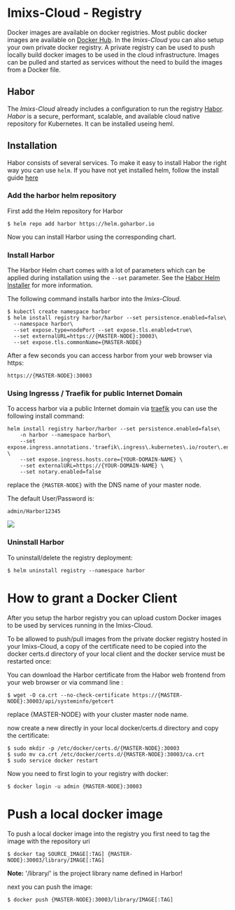 # Imixs-Cloud - Registry

Docker images are available on docker registries. Most public docker images are available on [Docker Hub](https://hub.docker.com/). In the _Imixs-Cloud_  you can also setup your own private docker registry.
A private registry can be used to push locally build docker images to be used in the cloud infrastructure. Images can be pulled and started as services without the need to build the images from a Docker file.


## Habor

The _Imixs-Cloud_ already includes a configuration to run the registry [Habor](https://goharbor.io/).
_Habor_ is a secure, performant, scalable, and available cloud native repository for Kubernetes. It can be installed useing heml.


## Installation

Habor consists of several services. To make it easy to install Habor the right way you can use `helm`. If you have not yet installed helm, follow the install guide [here](../tools/helm/README.md)

### Add the harbor helm repository

First add the Helm repository for Harbor

	$ helm repo add harbor https://helm.goharbor.io

Now you can install Harbor using the corresponding chart. 


### Install Harbor 

The Harbor Helm chart comes with a lot of parameters which can be applied during installation using the `--set` parameter. See the [Habor Helm Installer](https://github.com/goharbor/harbor-helm) for more information.

The following command installs harbor into the _Imixs-Cloud_. 
	
	$ kubectl create namespace harbor
	$ helm install registry harbor/harbor --set persistence.enabled=false\
	  --namespace harbor\
	  --set expose.type=nodePort --set expose.tls.enabled=true\
	  --set externalURL=https://{MASTER-NODE}:30003\
	  --set expose.tls.commonName={MASTER-NODE}

After a few seconds you can access harbor from your web browser via https:

	https://{MASTER-NODE}:30003
	  
	  
### Using Ingresss / Traefik for public Internet Domain

To access harbor via a public Internet domain via [traefik](./INGRESS.md) you can use the following install command:

	helm install registry harbor/harbor --set persistence.enabled=false\
	    -n harbor --namespace harbor\
	    --set expose.ingress.annotations.'traefik\.ingress\.kubernetes\.io/router\.entrypoints'=websecure \
	    --set expose.ingress.hosts.core={YOUR-DOMAIN-NAME} \
	    --set externalURL=https://{YOUR-DOMAIN-NAME} \
	    --set notary.enabled=false

replace the `{MASTER-NODE}` with the DNS name of your master node. 

	
The default User/Password is:

	admin/Harbor12345
	
<img src="./images/harbor.png" />
	
### Uninstall Harbor	

To uninstall/delete the registry deployment:

	$ helm uninstall registry --namespace harbor

	


# How to grant a Docker Client

After you setup the harbor registry you can upload custom Docker images to be used by services running in the Imixs-Cloud. 

To  be allowed to push/pull images from the private docker registry hosted in your Imixs-Cloud, a copy of the certificate need to be copied into the docker certs.d directory of your local client and the docker service must be restarted once:

You can download the Harbor certificate from the Habor web frontend from your web browser or via command line :

	$ wget -O ca.crt --no-check-certificate https://{MASTER-NODE}:30003/api/systeminfo/getcert

replace {MASTER-NODE} with your cluster master node name.

now create a new directly in your local docker/certs.d directory and copy the certificate:

	$ sudo mkdir -p /etc/docker/certs.d/{MASTER-NODE}:30003
	$ sudo mv ca.crt /etc/docker/certs.d/{MASTER-NODE}:30003/ca.crt
	$ sudo service docker restart
	
Now you need to first login to your registry with docker:

	$ docker login -u admin {MASTER-NODE}:30003
	

# Push a local docker image

To push a local docker image into the registry you first need to tag the image with the repository uri

	$ docker tag SOURCE_IMAGE[:TAG] {MASTER-NODE}:30003/library/IMAGE[:TAG]

**Note:** '/library/' is the project library name defined in Harbor!

next you can push the image:


	$ docker push {MASTER-NODE}:30003/library/IMAGE[:TAG]	
	
